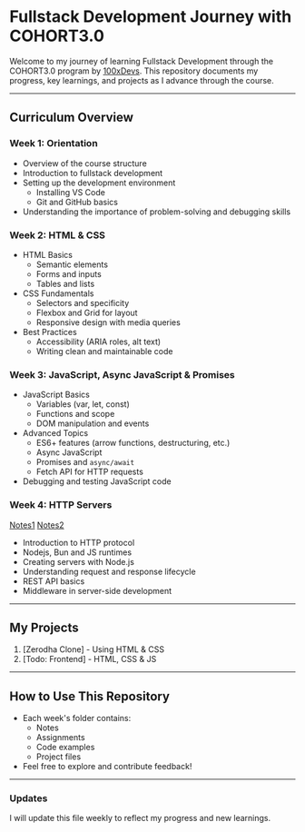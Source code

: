 # Fullstack Development Journey with COHORT3.0

Welcome to my journey of learning Fullstack Development through the COHORT3.0 program by [100xDevs](https://100xdevs.com/). This repository documents my progress, key learnings, and projects as I advance through the course.

---

## **Curriculum Overview**

### Week 1: Orientation

- Overview of the course structure
- Introduction to fullstack development
- Setting up the development environment
  - Installing VS Code
  - Git and GitHub basics
- Understanding the importance of problem-solving and debugging skills

### Week 2: HTML & CSS

- HTML Basics
  - Semantic elements
  - Forms and inputs
  - Tables and lists
- CSS Fundamentals
  - Selectors and specificity
  - Flexbox and Grid for layout
  - Responsive design with media queries
- Best Practices
  - Accessibility (ARIA roles, alt text)
  - Writing clean and maintainable code

### Week 3: JavaScript, Async JavaScript & Promises

- JavaScript Basics
  - Variables (var, let, const)
  - Functions and scope
  - DOM manipulation and events
- Advanced Topics
  - ES6+ features (arrow functions, destructuring, etc.)
  - Async JavaScript
  - Promises and `async/await`
  - Fetch API for HTTP requests
- Debugging and testing JavaScript code

### Week 4: HTTP Servers
[Notes1](https://petal-estimate-4e9.notion.site/Node-js-Bun-and-JS-runtimes-a09a41ccd61c4f498e55750c9a1c9b34)
[Notes2](https://petal-estimate-4e9.notion.site/Context-5386b35e836f46a08d3ed523f45ffbda)

- Introduction to HTTP protocol
- Nodejs, Bun and JS runtimes
- Creating servers with Node.js
- Understanding request and response lifecycle
- REST API basics
- Middleware in server-side development

---

## **My Projects**

1. [Zerodha Clone] - Using HTML & CSS
2. [Todo: Frontend] - HTML, CSS & JS

---

## **How to Use This Repository**

- Each week's folder contains:
  - Notes
  - Assignments
  - Code examples
  - Project files
- Feel free to explore and contribute feedback!

---

### Updates

I will update this file weekly to reflect my progress and new learnings.
